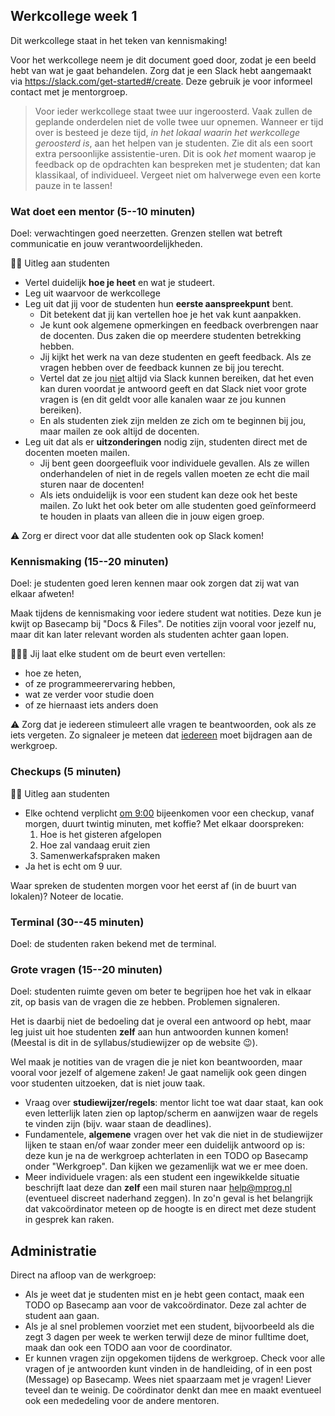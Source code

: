 ## Werkcollege week 1

Dit werkcollege staat in het teken van kennismaking!

Voor het werkcollege neem je dit document goed door, zodat je een beeld hebt van wat je gaat behandelen. Zorg dat je een Slack hebt aangemaakt via <https://slack.com/get-started#/create>. Deze gebruik je voor informeel contact met je mentorgroep.

> Voor ieder werkcollege staat twee uur ingeroosterd. Vaak zullen de geplande onderdelen niet de volle twee uur opnemen. Wanneer er tijd over is besteed je deze tijd, *in het lokaal waarin het werkcollege geroosterd is*, aan het helpen van je studenten. Zie dit als een soort extra persoonlijke assistentie-uren. Dit is ook *het* moment waarop je feedback op de opdrachten kan bespreken met je studenten; dat kan klassikaal, of individueel. Vergeet niet om halverwege even een korte pauze in te lassen!

### Wat doet een mentor (5--10 minuten)

Doel: verwachtingen goed neerzetten. Grenzen stellen wat betreft communicatie en jouw verantwoordelijkheden.

🧑‍🏫 Uitleg aan studenten

- Vertel duidelijk **hoe je heet** en wat je studeert.
- Leg uit waarvoor de werkcollege
- Leg uit dat jij voor de studenten hun **eerste aanspreekpunt** bent.
    - Dit betekent dat jij kan vertellen hoe je het vak kunt aanpakken.
    - Je kunt ook algemene opmerkingen en feedback overbrengen naar de docenten. Dus zaken die op meerdere studenten betrekking hebben.
    - Jij kijkt het werk na van deze studenten en geeft feedback. Als ze vragen hebben over de feedback kunnen ze bij jou terecht.
    - Vertel dat ze jou <u>niet</u> altijd via Slack kunnen bereiken, dat het even kan duren voordat je antwoord geeft en dat Slack niet voor grote vragen is (en dit geldt voor alle kanalen waar ze jou kunnen bereiken).
    - En als studenten ziek zijn melden ze zich om te beginnen bij jou, maar mailen ze ook altijd de docenten.
- Leg uit dat als er **uitzonderingen** nodig zijn, studenten direct met de docenten moeten mailen.
    - Jij bent geen doorgeefluik voor individuele gevallen. Als ze willen onderhandelen of niet in de regels vallen moeten ze echt die mail sturen naar de docenten!
    - Als iets onduidelijk is voor een student kan deze ook het beste mailen. Zo lukt het ook beter om alle studenten goed geïnformeerd te houden in plaats van alleen die in jouw eigen groep.

⚠️ Zorg er direct voor dat alle studenten ook op Slack komen!

### Kennismaking (15--20 minuten)

Doel: je studenten goed leren kennen maar ook zorgen dat zij wat van elkaar afweten!

Maak tijdens de kennismaking voor iedere student wat notities. Deze kun je kwijt op Basecamp bij "Docs & Files". De notities zijn vooral voor jezelf nu, maar dit kan later relevant worden als studenten achter gaan lopen.    

👩‍👧‍👦 Jij laat elke student om de beurt even vertellen:

- hoe ze heten,
- of ze programmeerervaring hebben,
- wat ze verder voor studie doen
- of ze hiernaast iets anders doen

⚠️ Zorg dat je iedereen stimuleert alle vragen te beantwoorden, ook als ze iets vergeten. Zo signaleer je meteen dat <u>iedereen</u> moet bijdragen aan de werkgroep.

### Checkups (5 minuten)

 🧑‍🏫 Uitleg aan studenten

 - Elke ochtend verplicht <u>om 9:00</u> bijeenkomen voor een checkup, vanaf morgen, duurt twintig minuten, met koffie? Met elkaar doorspreken:
     1. Hoe is het gisteren afgelopen
     2. Hoe zal vandaag eruit zien
     3. Samenwerkafspraken maken
 - Ja het is echt om 9 uur.

 Waar spreken de studenten morgen voor het eerst af (in de buurt van lokalen)? Noteer de locatie.

### Terminal (30--45 minuten)

Doel: de studenten raken bekend met de terminal.

<!-- TODO, zie basecamp -->

### Grote vragen (15--20 minuten)

Doel: studenten ruimte geven om beter te begrijpen hoe het vak in elkaar zit, op basis van de vragen die ze hebben. Problemen signaleren.

Het is daarbij niet de bedoeling dat je overal een antwoord op hebt, maar leg juist uit hoe studenten **zelf** aan hun antwoorden kunnen komen! (Meestal is dit in de syllabus/studiewijzer op de website 😉).

Wel maak je notities van de vragen die je niet kon beantwoorden, maar vooral voor jezelf of algemene zaken! Je gaat namelijk ook geen dingen voor studenten uitzoeken, dat is niet jouw taak.

- Vraag over **studiewijzer/regels**: mentor licht toe wat daar staat, kan ook even letterlijk laten zien op laptop/scherm en aanwijzen waar de regels te vinden zijn (bijv. waar staan de deadlines).
- Fundamentele, **algemene** vragen over het vak die niet in de studiewijzer lijken te staan en/of waar zonder meer een duidelijk antwoord op is: deze kun je na de werkgroep achterlaten in een TODO op Basecamp onder "Werkgroep". Dan kijken we gezamenlijk wat we er mee doen.
- Meer individuele vragen: als een student een ingewikkelde situatie beschrijft laat deze dan **zelf** een mail sturen naar help@mprog.nl (eventueel discreet naderhand zeggen). In zo'n geval is het belangrijk dat vakcoördinator meteen op de hoogte is en direct met deze student in gesprek kan raken.

## Administratie

Direct na afloop van de werkgroep:

- Als je weet dat je studenten mist en je hebt geen contact, maak een TODO op Basecamp aan voor de vakcoördinator. Deze zal achter de student aan gaan.
- Als je al snel problemen voorziet met een student, bijvoorbeeld als die zegt 3 dagen per week te werken terwijl deze de minor fulltime doet, maak dan ook een TODO aan voor de coordinator.
- Er kunnen vragen zijn opgekomen tijdens de werkgroep. Check voor alle vragen of je antwoorden kunt vinden in de handleiding, of in een post (Message) op Basecamp. Wees niet spaarzaam met je vragen! Liever teveel dan te weinig. De coördinator denkt dan mee en maakt eventueel ook een mededeling voor de andere mentoren.
